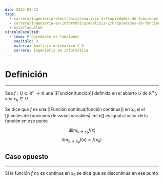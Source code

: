 ```yaml
---
dia: 2023-01-22
tags:
  - carrera/ingeniería-electrónica/analisis-2/Propiedades-de-funciones
  - carrera/ingeniería-en-informática/analisis-2/Propiedades-de-funciones
  - nota/facultad
vinculoFacultad:
  - tema: Propiedades de funciones
    capitulo: 3
    materia: Análisis matemático 2 A
    carrera: Ingeniería en informática
---
```

# Definición
---
Sea $f: U \subseteq \mathbb{R}^n \to \mathbb{R}$ una [[Función|función]] definida en el abierto $U$ de $\mathbb{R}^n$ y sea $x_0 \in U$

Se dice que $f$ es una [[Función continua|función continua]] en $x_0$ si el [[Limites de funciones de varias variables|límite]] es igual al valor de la función en ese punto

$$ \exists \lim_{x \to x_0} f(x)$$
$$ \lim_{x \to x_0} f(x) = f(x_0) $$

## Caso opuesto
---
Si la función $f$ no es continua en $x_0$ se dice que es discontinua en ese punto